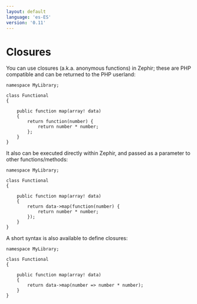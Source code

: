 ```yaml
---
layout: default
language: 'es-ES'
version: '0.11'
---
```

# Closures

You can use closures (a.k.a. anonymous functions) in Zephir; these are PHP compatible and can be returned to the PHP userland:

    namespace MyLibrary;
    
    class Functional
    {
    
        public function map(array! data)
        {
            return function(number) {
                return number * number;
            };
        }
    }
    

It also can be executed directly within Zephir, and passed as a parameter to other functions/methods:

    namespace MyLibrary;
    
    class Functional
    {
    
        public function map(array! data)
        {
            return data->map(function(number) {
                return number * number;
            });
        }
    }
    

A short syntax is also available to define closures:

    namespace MyLibrary;
    
    class Functional
    {
    
        public function map(array! data)
        {
            return data->map(number => number * number);
        }
    }